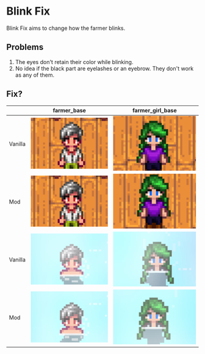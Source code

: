 # Blink Fix

Blink Fix aims to change how the farmer blinks.

## Problems

1) The eyes don't retain their color while blinking.
2) No idea if the black part are eyelashes or an eyebrow. They don't work as any of them.

## Fix?

|          | farmer_base                                  | farmer_girl_base                                 |
|----------|----------------------------------------------|--------------------------------------------------|
| Vanilla  | ![](images/Man/AnimationManBase.gif)         | ![](images/Woman/AnimationWomanBase.gif)         |
| Mod      | ![](images/Man/AnimationManMod.gif)          | ![](images/Woman/AnimationWomanMod.gif)          |
| Vanilla  | ![](images/Man/AnimationManSwimmingBase.gif) | ![](images/Woman/AnimationWomanSwimmingBase.gif) |
| Mod      | ![](images/Man/AnimationManSwimmingMod.gif)  | ![](images/Woman/AnimationWomanSwimmingMod.gif)  |